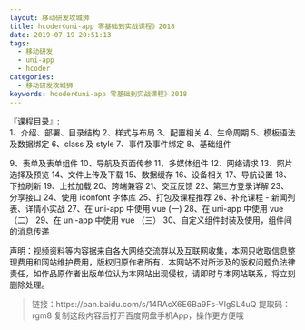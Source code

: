 ```yaml
---
layout: 移动研发攻城狮
title: hcoder《uni-app 零基础到实战课程》2018
date: 2019-07-19 20:51:13
tags:
  - 移动研发
  - uni-app
  - hcoder
categories:
  - 移动研发攻城狮
keywords: hcoder《uni-app 零基础到实战课程》2018
---
```

『课程目录』:  
1、介绍、部署、目录结构
2、样式与布局
3、配置相关
4、生命周期
5、模板语法及数据绑定
6、class 及 style
7、事件及事件绑定
8、基础组件
<!-- more --> 
9、表单及表单组件
10、导航及页面传参
11、多媒体组件
12、网络请求
13、照片选择及预览
14、文件上传及下载
15、数据缓存
16、设备相关
17、导航设置
18、下拉刷新
19、上拉加载
20、跨端兼容
21、交互反馈
22、第三方登录详解
23、分享接口
24、使用 iconfont 字体库
25、打包及课程推荐
26、补充课程 - 新闻列表、详情小实战
27、在 uni-app 中使用 vue (一)
28、在 uni-app 中使用 vue （二）
29、在 uni-app 中使用 vue （三）
30、自定义组件封装及使用，组件间的消息传递

<div class="post-copyright">
    <div class="post-copyright__author">
      <span class="post-copyright-meta">声明：视频资料等内容据来自各大网络交流群以及互联网收集，本网只收取信息整理费用和网站维护费用，版权归原作者所有，本网站不对所涉及的版权问题负法律责任，如作品原作者出版单位认为本网站出现侵权，请即时与本网站联系，将立刻删除处理。 </span>
    </div>
</div>

<blockquote class="blockquote-center">
链接：https://pan.baidu.com/s/14RAcX6E6Ba9Fs-VIgSL4uQ 
提取码：rgm8 
复制这段内容后打开百度网盘手机App，操作更方便哦
</blockquote>


